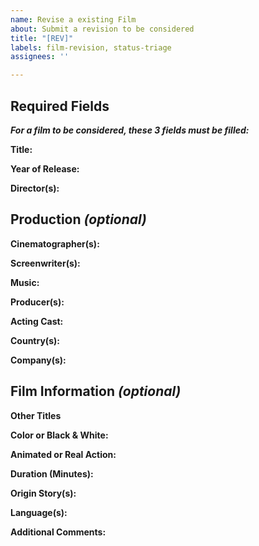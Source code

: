 ```yaml
---
name: Revise a existing Film
about: Submit a revision to be considered
title: "[REV]"
labels: film-revision, status-triage
assignees: ''

---
```


## Required Fields

***For a film to be considered, these 3 fields must be filled:***

**Title:**

**Year of Release:**

**Director(s):**



## Production *(optional)*

**Cinematographer(s):**

**Screenwriter(s):**

**Music:**

**Producer(s):**

**Acting Cast:**

**Country(s):**

**Company(s):**


## Film Information *(optional)*

**Other Titles**

**Color or Black & White:**

**Animated or Real Action:**

**Duration (Minutes):**

**Origin Story(s):**

**Language(s):**


**Additional Comments:**
